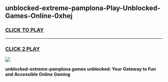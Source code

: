 
## unblocked-extreme-pamplona-Play-Unblocked-Games-Online-0xhej
<h3>
<a href="https://premium76.site?title=unblocked-extreme-pamplona&ref=25A">CLICK TO PLAY</a></h3>
<hr>

<h3>
<a href="https://premium76.site?title=unblocked-extreme-pamplona&ref=25A">CLICK 2 PLAY</a>
  
</h3>

<a href="https://premium76.site?title=unblocked-extreme-pamplona&ref=25A"><img src="https://clearcache.store/games.png"></a>


**unblocked-extreme-pamplona games unblocked: Your Gateway to Fun and Accessible Online Gaming**
